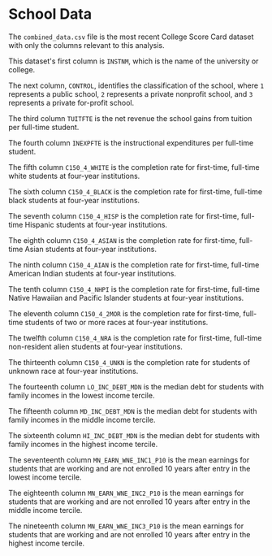 # School Data

The `combined_data.csv` file is the most recent College Score Card dataset with only the columns relevant to this analysis. 

This dataset's first column is `INSTNM`, which is the name of the university or college. 

The next column, `CONTROL`, identifies the classification of the school, where `1` represents a public school, `2` represents a private nonprofit school, and `3` represents a private for-profit school. 

The third column `TUITFTE` is the net revenue the school gains from tuition per full-time student.

The fourth column `INEXPFTE` is the instructional expenditures per full-time student. 

The fifth column `C150_4_WHITE` is the completion rate for first-time, full-time white students at four-year institutions. 

The sixth column `C150_4_BLACK` is the completion rate for first-time, full-time black students at four-year institutions.

The seventh column `C150_4_HISP` is the completion rate for first-time, full-time Hispanic students at four-year institutions.

The eighth column `C150_4_ASIAN` is the completion rate for first-time, full-time Asian students at four-year institutions.

The ninth column `C150_4_AIAN` is the completion rate for first-time, full-time American Indian students at four-year institutions.

The tenth column `C150_4_NHPI` is the completion rate for first-time, full-time Native Hawaiian and Pacific Islander students at four-year institutions.

The eleventh column `C150_4_2MOR` is the completion rate for first-time, full-time students of two or more races at four-year institutions.

The twelfth column `C150_4_NRA` is the completion rate for first-time, full-time non-resident alien students at four-year institutions.

The thirteenth column `C150_4_UNKN` is the completion rate for students of unknown race at four-year institutions.

The fourteenth column `LO_INC_DEBT_MDN` is the median debt for students with family incomes in the lowest income tercile. 

The fifteenth column `MD_INC_DEBT_MDN` is the median debt for students with family incomes in the middle income tercile. 

The sixteenth column `HI_INC_DEBT_MDN` is the median debt for students with family incomes in the highest income tercile. 

The seventeenth column `MN_EARN_WNE_INC1_P10` is the mean earnings for students that are working and are not enrolled 10 years after entry in the lowest income tercile. 

The eighteenth column `MN_EARN_WNE_INC2_P10` is the mean earnings for students that are working and are not enrolled 10 years after entry in the middle income tercile. 


The nineteenth column `MN_EARN_WNE_INC3_P10` is the mean earnings for students that are working and are not enrolled 10 years after entry in the highest income tercile. 